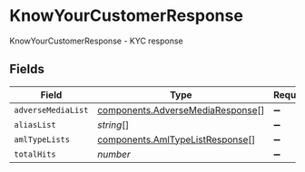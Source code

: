 # KnowYourCustomerResponse

KnowYourCustomerResponse - KYC response


## Fields

| Field                                                                                | Type                                                                                 | Required                                                                             | Description                                                                          |
| ------------------------------------------------------------------------------------ | ------------------------------------------------------------------------------------ | ------------------------------------------------------------------------------------ | ------------------------------------------------------------------------------------ |
| `adverseMediaList`                                                                   | [components.AdverseMediaResponse](../../models/components/adversemediaresponse.md)[] | :heavy_minus_sign:                                                                   | N/A                                                                                  |
| `aliasList`                                                                          | *string*[]                                                                           | :heavy_minus_sign:                                                                   | N/A                                                                                  |
| `amlTypeLists`                                                                       | [components.AmlTypeListResponse](../../models/components/amltypelistresponse.md)[]   | :heavy_minus_sign:                                                                   | N/A                                                                                  |
| `totalHits`                                                                          | *number*                                                                             | :heavy_minus_sign:                                                                   | N/A                                                                                  |